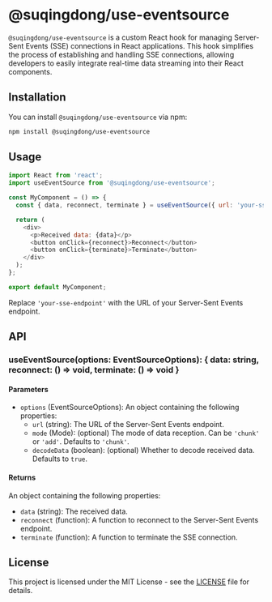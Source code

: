 # @suqingdong/use-eventsource

`@suqingdong/use-eventsource` is a custom React hook for managing Server-Sent Events (SSE) connections in React applications. This hook simplifies the process of establishing and handling SSE connections, allowing developers to easily integrate real-time data streaming into their React components.

## Installation

You can install `@suqingdong/use-eventsource` via npm:

```bash
npm install @suqingdong/use-eventsource
```

## Usage

```javascript
import React from 'react';
import useEventSource from '@suqingdong/use-eventsource';

const MyComponent = () => {
  const { data, reconnect, terminate } = useEventSource({ url: 'your-sse-endpoint' });

  return (
    <div>
      <p>Received data: {data}</p>
      <button onClick={reconnect}>Reconnect</button>
      <button onClick={terminate}>Terminate</button>
    </div>
  );
};

export default MyComponent;
```

Replace `'your-sse-endpoint'` with the URL of your Server-Sent Events endpoint.

## API

### useEventSource(options: EventSourceOptions): { data: string, reconnect: () => void, terminate: () => void }

#### Parameters

- `options` (EventSourceOptions): An object containing the following properties:
  - `url` (string): The URL of the Server-Sent Events endpoint.
  - `mode` (Mode): (optional) The mode of data reception. Can be `'chunk'` or `'add'`. Defaults to `'chunk'`.
  - `decodeData` (boolean): (optional) Whether to decode received data. Defaults to `true`.

#### Returns

An object containing the following properties:
- `data` (string): The received data.
- `reconnect` (function): A function to reconnect to the Server-Sent Events endpoint.
- `terminate` (function): A function to terminate the SSE connection.

## License

This project is licensed under the MIT License - see the [LICENSE](LICENSE) file for details.
